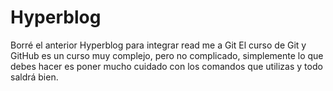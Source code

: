 # Hyperblog
Borré el anterior Hyperblog para integrar read me a Git
El curso de Git y GitHub es un curso muy complejo, pero no complicado, simplemente lo que debes hacer es poner mucho cuidado con los comandos que utilizas y todo saldrá bien.